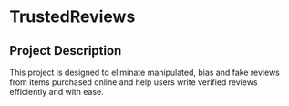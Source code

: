 # TrustedReviews

## Project Description
This project is designed to eliminate manipulated, bias and fake reviews from items purchased online and help users write verified reviews efficiently and with ease.
